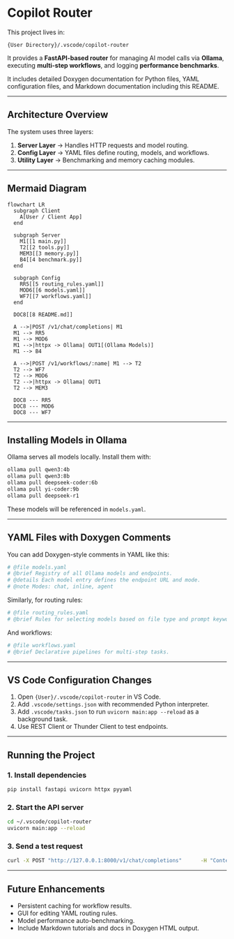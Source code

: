 # Copilot Router

This project lives in:
```
{User Directory}/.vscode/copilot-router
```
It provides a **FastAPI-based router** for managing AI model calls via **Ollama**, executing **multi-step workflows**, and logging **performance benchmarks**.

It includes detailed Doxygen documentation for Python files, YAML configuration files, and Markdown documentation including this README.

---

## Architecture Overview

The system uses three layers:

1. **Server Layer** → Handles HTTP requests and model routing.
2. **Config Layer** → YAML files define routing, models, and workflows.
3. **Utility Layer** → Benchmarking and memory caching modules.

---

## Mermaid Diagram

```mermaid
flowchart LR
  subgraph Client
    A[User / Client App]
  end

  subgraph Server
    M1[[1 main.py]]
    T2[[2 tools.py]]
    MEM3[[3 memory.py]]
    B4[[4 benchmark.py]]
  end

  subgraph Config
    RR5[[5 routing_rules.yaml]]
    MOD6[[6 models.yaml]]
    WF7[[7 workflows.yaml]]
  end

  DOC8[[8 README.md]]

  A -->|POST /v1/chat/completions| M1
  M1 --> RR5
  M1 --> MOD6
  M1 -->|httpx -> Ollama| OUT1[(Ollama Models)]
  M1 --> B4

  A -->|POST /v1/workflows/:name| M1 --> T2
  T2 --> WF7
  T2 --> MOD6
  T2 -->|httpx -> Ollama| OUT1
  T2 --> MEM3

  DOC8 --- RR5
  DOC8 --- MOD6
  DOC8 --- WF7
```

---

## Installing Models in Ollama

Ollama serves all models locally. Install them with:

```bash
ollama pull qwen3:4b
ollama pull qwen3:8b
ollama pull deepseek-coder:6b
ollama pull yi-coder:9b
ollama pull deepseek-r1
```

These models will be referenced in `models.yaml`.

---

## YAML Files with Doxygen Comments

You can add Doxygen-style comments in YAML like this:

```yaml
# @file models.yaml
# @brief Registry of all Ollama models and endpoints.
# @details Each model entry defines the endpoint URL and mode.
# @note Modes: chat, inline, agent
```

Similarly, for routing rules:

```yaml
# @file routing_rules.yaml
# @brief Rules for selecting models based on file type and prompt keywords.
```

And workflows:

```yaml
# @file workflows.yaml
# @brief Declarative pipelines for multi-step tasks.
```

---

## VS Code Configuration Changes

1. Open `{User}/.vscode/copilot-router` in VS Code.
2. Add `.vscode/settings.json` with recommended Python interpreter.
3. Add `.vscode/tasks.json` to run `uvicorn main:app --reload` as a background task.
4. Use REST Client or Thunder Client to test endpoints.

---

## Running the Project

### 1. Install dependencies
```bash
pip install fastapi uvicorn httpx pyyaml
```

### 2. Start the API server
```bash
cd ~/.vscode/copilot-router
uvicorn main:app --reload
```

### 3. Send a test request
```bash
curl -X POST "http://127.0.0.1:8000/v1/chat/completions"      -H "Content-Type: application/json"      -d '{"file":"test.py","messages":[{"role":"user","content":"Optimize this code"}]}'
```

---

## Future Enhancements

- Persistent caching for workflow results.
- GUI for editing YAML routing rules.
- Model performance auto-benchmarking.
- Include Markdown tutorials and docs in Doxygen HTML output.